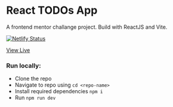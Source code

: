 # React TODOs App

A frontend mentor challange project. Build with ReactJS and Vite.

[![Netlify Status](https://api.netlify.com/api/v1/badges/95541c28-ff2d-49d4-912b-9b5dbea36b52/deploy-status)](https://app.netlify.com/sites/react-todos-app-fmc/deploys)

[View Live](https://react-todos-app-fmc.netlify.app/)

### Run locally:

- Clone the repo
- Navigate to repo using `cd <repo-name>`
- Install required dependencies `npm i`
- Run `npm run dev`
